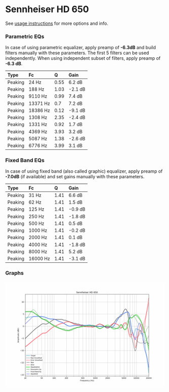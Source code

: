 # Sennheiser HD 650
See [usage instructions](https://github.com/jaakkopasanen/AutoEq#usage) for more options and info.

### Parametric EQs
In case of using parametric equalizer, apply preamp of **-6.3dB** and build filters manually
with these parameters. The first 5 filters can be used independently.
When using independent subset of filters, apply preamp of **-6.3 dB**.

| Type    | Fc       |    Q | Gain    |
|:--------|:---------|:-----|:--------|
| Peaking | 24 Hz    | 0.55 | 6.2 dB  |
| Peaking | 188 Hz   | 1.03 | -2.1 dB |
| Peaking | 9110 Hz  | 0.99 | 7.4 dB  |
| Peaking | 13371 Hz | 0.7  | 7.2 dB  |
| Peaking | 18386 Hz | 0.12 | -9.1 dB |
| Peaking | 1308 Hz  | 2.35 | -2.4 dB |
| Peaking | 1331 Hz  | 0.92 | 1.7 dB  |
| Peaking | 4369 Hz  | 3.93 | 3.2 dB  |
| Peaking | 5087 Hz  | 1.38 | -2.6 dB |
| Peaking | 6776 Hz  | 3.99 | 3.1 dB  |

### Fixed Band EQs
In case of using fixed band (also called graphic) equalizer, apply preamp of **-7.0dB**
(if available) and set gains manually with these parameters.

| Type    | Fc       |    Q | Gain    |
|:--------|:---------|:-----|:--------|
| Peaking | 31 Hz    | 1.41 | 6.6 dB  |
| Peaking | 62 Hz    | 1.41 | 1.5 dB  |
| Peaking | 125 Hz   | 1.41 | -0.9 dB |
| Peaking | 250 Hz   | 1.41 | -1.8 dB |
| Peaking | 500 Hz   | 1.41 | 0.5 dB  |
| Peaking | 1000 Hz  | 1.41 | -0.2 dB |
| Peaking | 2000 Hz  | 1.41 | 0.1 dB  |
| Peaking | 4000 Hz  | 1.41 | -1.8 dB |
| Peaking | 8000 Hz  | 1.41 | 5.2 dB  |
| Peaking | 16000 Hz | 1.41 | -3.1 dB |

### Graphs
![](./Sennheiser%20HD%20650.png)